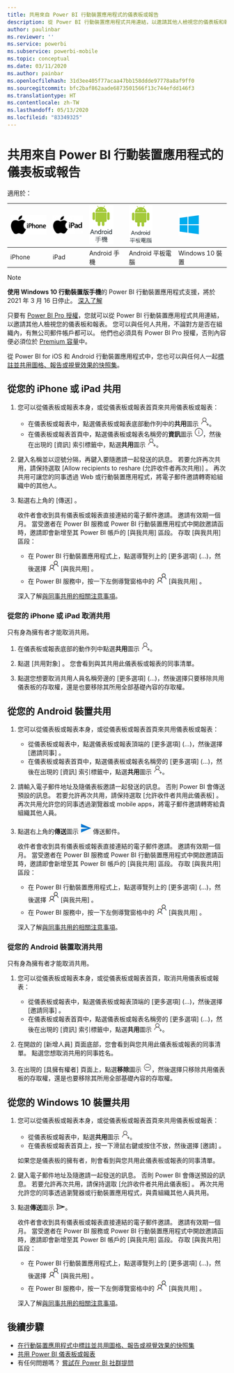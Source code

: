 ```yaml
---
title: 共用來自 Power BI 行動裝置應用程式的儀表板或報告
description: 從 Power BI 行動裝置應用程式共用連結，以邀請其他人檢視您的儀表板和報表。 了解方法。
author: paulinbar
ms.reviewer: ''
ms.service: powerbi
ms.subservice: powerbi-mobile
ms.topic: conceptual
ms.date: 03/11/2020
ms.author: painbar
ms.openlocfilehash: 31d3ee405f77acaa47bb158ddde97778a8af9ff0
ms.sourcegitcommit: bfc2baf862aade6873501566f13c744efdd146f3
ms.translationtype: HT
ms.contentlocale: zh-TW
ms.lasthandoff: 05/13/2020
ms.locfileid: "83349325"
---
```

# <a name="share-a-dashboard-or-report-from-the-power-bi-mobile-apps"></a>共用來自 Power BI 行動裝置應用程式的儀表板或報告
適用於：

| ![iPhone](./media/mobile-share-dashboard-from-the-mobile-apps/iphone-logo-50-px.png) | ![iPad](./media/mobile-share-dashboard-from-the-mobile-apps/ipad-logo-50-px.png) | ![Android 手機](./media/mobile-share-dashboard-from-the-mobile-apps/android-phone-logo-50-px.png) | ![Android 平板電腦](./media/mobile-share-dashboard-from-the-mobile-apps/android-tablet-logo-50-px.png) | ![Windows 10](./media/mobile-share-dashboard-from-the-mobile-apps/win-10-logo-50-px.png) |
|:--- |:--- |:--- |:--- |:--- |
| iPhone |iPad |Android 手機 |Android 平板電腦 |Windows 10 裝置 |

>[!NOTE]
>**使用 Windows 10 行動裝置版手機**的 Power BI 行動裝置應用程式支援，將於 2021 年 3 月 16 日停止。 [深入了解](https://go.microsoft.com/fwlink/?linkid=2121400)

只要有 [Power BI Pro 授權](../../fundamentals/service-features-license-type.md)，您就可以從 Power BI 行動裝置應用程式共用連結，以邀請其他人檢視您的儀表板和報表。 您可以與任何人共用，不論對方是否在組織內，有無公司郵件帳戶都可以。 他們也必須具有 Power BI Pro 授權，否則內容便必須位於 [Premium 容量](../../admin/service-premium-what-is.md)中。

從 Power BI for iOS 和 Android 行動裝置應用程式中，您也可以與任何人一起[標註並共用圖格、報告或視覺效果的快照集](mobile-annotate-and-share-a-tile-from-the-mobile-apps.md)。 

## <a name="share-from-your-iphone-or-ipad"></a>從您的 iPhone 或 iPad 共用

1. 您可以從儀表板或報表本身，或從儀表板或報表首頁來共用儀表板或報表：
    *  在儀表板或報表中，點選儀表板或報表底部動作列中的**共用**圖示 ![共用圖示](././media/mobile-share-dashboard-from-the-mobile-apps/power-bi-android-invite-icon-ss.png)。
    *  在儀表板或報表首頁中，點選儀表板或報表名稱旁的**資訊**圖示 ![更多資訊](./media/mobile-share-dashboard-from-the-mobile-apps/power-bi-more-info-icon.png)，然後在出現的 [資訊] 索引標籤中，點選**共用**圖示 ![邀請圖示](./media/mobile-share-dashboard-from-the-mobile-apps/power-bi-android-invite-icon-ss.png)。
2. 鍵入名稱並以逗號分隔，再鍵入要隨邀請一起發送的訊息。 若要允許再次共用，請保持選取 [Allow recipients to reshare (允許收件者再次共用)]  。 再次共用可讓您的同事透過 Web 或行動裝置應用程式，將電子郵件邀請轉寄給組織中的其他人。
3. 點選右上角的 [傳送]  。
   
   收件者會收到具有儀表板或報表直接連結的電子郵件邀請。 邀請有效期一個月。 當受邀者在 Power BI 服務或 Power BI 行動裝置應用程式中開啟邀請函時，邀請即會新增至其 Power BI 帳戶的 [與我共用]  區段。 存取 [與我共用] 區段：
   
   * 在 Power BI 行動裝置應用程式上，點選導覽列上的 [更多選項]  (...)，然後選擇 ![與我共用](./././media/mobile-share-dashboard-from-the-mobile-apps/power-bi-shared-with-me-icon.png) [與我共用]  。
   * 在 Power BI 服務中，按一下左側導覽窗格中的 ![與我共用](./././media/mobile-share-dashboard-from-the-mobile-apps/power-bi-shared-with-me-icon.png) [與我共用]  。
   
   深入了解[與同事共用的相關注意事項](../../collaborate-share/service-share-dashboards.md)。

### <a name="unshare-from-your-iphone-or-ipad"></a>從您的 iPhone 或 iPad 取消共用
只有身為擁有者才能取消共用。

1. 在儀表板或報表底部的動作列中點選**共用**圖示 ![共用圖示](././media/mobile-share-dashboard-from-the-mobile-apps/power-bi-android-invite-icon-ss.png)。
2. 點選 [共用對象]  。 您會看到與其共用此儀表板或報表的同事清單。

3. 點選您想要取消共用人員名稱旁邊的 [更多選項]  (...)，然後選擇只要移除共用儀表板的存取權，還是也要移除其所用全部基礎內容的存取權。



## <a name="share-from-your-android-device"></a>從您的 Android 裝置共用
1. 您可以從儀表板或報表本身，或從儀表板或報表首頁來共用儀表板或報表：
    *  從儀表板或報表中，點選儀表板或報表頂端的 [更多選項]  (...)，然後選擇 [邀請同事]  。
    *  在儀表板或報表首頁中，點選儀表板或報表名稱旁的 [更多選項]  (...)，然後在出現的 [資訊] 索引標籤中，點選**共用**圖示 ![邀請圖示](./media/mobile-share-dashboard-from-the-mobile-apps/power-bi-android-invite-icon-ss.png)。
 
2. 請輸入電子郵件地址及隨儀表板邀請一起發送的訊息。 否則 Power BI 會傳送預設的訊息。 若要允許再次共用，請保持選取 [允許收件者共用此儀表板]  。 再次共用允許您的同事透過瀏覽器或 mobile apps，將電子郵件邀請轉寄給貴組織其他人員。
   
3. 點選右上角的**傳送**圖示 ![傳送圖示](./media/mobile-share-dashboard-from-the-mobile-apps/power-bi-android-send-icon.png) 傳送郵件。
   
    收件者會收到具有儀表板或報表直接連結的電子郵件邀請。 邀請有效期一個月。 當受邀者在 Power BI 服務或 Power BI 行動裝置應用程式中開啟邀請函時，邀請即會新增至其 Power BI 帳戶的 [與我共用]  區段。 存取 [與我共用] 區段：
   * 在 Power BI 行動裝置應用程式上，點選導覽列上的 [更多選項]  (...)，然後選擇 ![與我共用](./././media/mobile-share-dashboard-from-the-mobile-apps/power-bi-shared-with-me-icon.png) [與我共用]  。
   * 在 Power BI 服務中，按一下左側導覽窗格中的 ![與我共用](./././media/mobile-share-dashboard-from-the-mobile-apps/power-bi-shared-with-me-icon.png) [與我共用]  。
   
   深入了解[與同事共用的相關注意事項](../../collaborate-share/service-share-dashboards.md)。


### <a name="unshare-from-your-android-device"></a>從您的 Android 裝置取消共用
只有身為擁有者才能取消共用。

1. 您可以從儀表板或報表本身，或從儀表板或報表首頁，取消共用儀表板或報表：
    *  從儀表板或報表中，點選儀表板或報表頂端的 [更多選項]  (...)，然後選擇 [邀請同事]  。
    *  在儀表板或報表首頁中，點選儀表板或報表名稱旁的 [更多選項]  (...)，然後在出現的 [資訊] 索引標籤中，點選**共用**圖示 ![邀請圖示](./media/mobile-share-dashboard-from-the-mobile-apps/power-bi-android-invite-icon-ss.png)。

2. 在開啟的 [新增人員]  頁面底部，您會看到與您共用此儀表板或報表的同事清單。 點選您想取消共用的同事姓名。
3. 在出現的 [具擁有權者]  頁面上，點選**移除**圖示 ![移除圖示](./media/mobile-share-dashboard-from-the-mobile-apps/power-bi-android-remove-icon.png)，然後選擇只移除共用儀表板的存取權，還是也要移除其所用全部基礎內容的存取權。

## <a name="share-from-your-windows-10-device"></a>從您的 Windows 10 裝置共用

1. 您可以從儀表板或報表本身，或從儀表板或報表首頁來共用儀表板或報表：
    * 從儀表板或報表中，點選**共用**圖示 ![邀請圖示](./media/mobile-share-dashboard-from-the-mobile-apps/power-bi-android-invite-icon-ss.png)。
    * 在儀表板或報表首頁上，按一下滑鼠右鍵或按住不放，然後選擇 [邀請]  。
   
   如果您是儀表板的擁有者，則會看到與您共用此儀表板或報表的同事清單。

2. 鍵入電子郵件地址及隨邀請一起發送的訊息。 否則 Power BI 會傳送預設的訊息。 若要允許再次共用，請保持選取 [允許收件者共用此儀表板]  。 再次共用允許您的同事透過瀏覽器或行動裝置應用程式，與貴組織其他人員共用。
   
3. 點選**傳送**圖示 ![傳送圖示](./media/mobile-share-dashboard-from-the-mobile-apps/pbi_win10ph_sendicon.png)。
   
    收件者會收到具有儀表板或報表直接連結的電子郵件邀請。 邀請有效期一個月。 當受邀者在 Power BI 服務或 Power BI 行動裝置應用程式中開啟邀請函時，邀請即會新增至其 Power BI 帳戶的 [與我共用]  區段。 存取 [與我共用] 區段：
   
   * 在 Power BI 行動裝置應用程式上，點選導覽列上的 [更多選項]  (...)，然後選擇 ![與我共用](./././media/mobile-share-dashboard-from-the-mobile-apps/power-bi-shared-with-me-icon.png) [與我共用]  。
   * 在 Power BI 服務中，按一下左側導覽窗格中的 ![與我共用](./././media/mobile-share-dashboard-from-the-mobile-apps/power-bi-shared-with-me-icon.png) [與我共用]  。
   
   深入了解[與同事共用的相關注意事項](../../collaborate-share/service-share-dashboards.md)。

## <a name="next-steps"></a>後續步驟
* [在行動裝置應用程式中標註並共用圖格、報告或視覺效果的快照集](mobile-annotate-and-share-a-tile-from-the-mobile-apps.md)
* [共用 Power BI 儀表板或報表](../../collaborate-share/service-share-dashboards.md)
* 有任何問題嗎？ [嘗試在 Power BI 社群提問](https://community.powerbi.com/)
